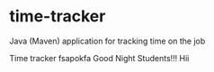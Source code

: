 # time-tracker
Java (Maven) application for tracking time on the job

Time tracker
fsapokfa
Good Night Students!!!
Hii
